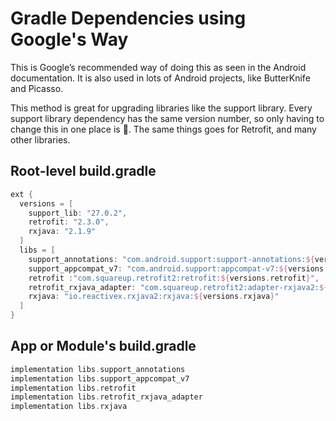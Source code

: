 # Gradle Dependencies using Google's Way

This is Google’s recommended way of doing this as seen in the Android documentation.  It is also used in lots of Android projects, like ButterKnife and Picasso.

This method is great for upgrading libraries like the support library.  Every support library dependency has the same version number, so only having to change this in one place is 💯.  The same things goes for Retrofit, and many other libraries.

## Root-level build.gradle
```groovy
ext {
  versions = [
    support_lib: "27.0.2",
    retrofit: "2.3.0",
    rxjava: "2.1.9"
  ]
  libs = [
    support_annotations: "com.android.support:support-annotations:${versions.support_lib}",
    support_appcompat_v7: "com.android.support:appcompat-v7:${versions.support_lib}",
    retrofit :"com.squareup.retrofit2:retrofit:${versions.retrofit}",
    retrofit_rxjava_adapter: "com.squareup.retrofit2:adapter-rxjava2:${versions.retrofit}",
    rxjava: "io.reactivex.rxjava2:rxjava:${versions.rxjava}"
  ]
}
```

## App or Module's build.gradle
```groovy
implementation libs.support_annotations
implementation libs.support_appcompat_v7
implementation libs.retrofit
implementation libs.retrofit_rxjava_adapter
implementation libs.rxjava
```
